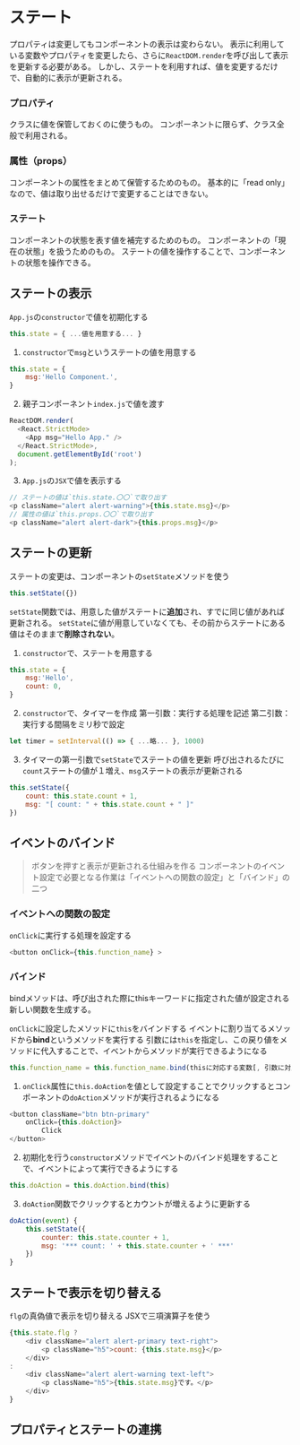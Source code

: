 # ステート
 プロパティは変更してもコンポーネントの表示は変わらない。
 表示に利用している変数やプロパティを変更したら、さらに`ReactDOM.render`を呼び出して表示を更新する必要がある。
 しかし、ステートを利用すれば、値を変更するだけで、自動的に表示が更新される。

### プロパティ
クラスに値を保管しておくのに使うもの。
コンポーネントに限らず、クラス全般で利用される。

### 属性（props）
コンポーネントの属性をまとめて保管するためのもの。
基本的に「read only」なので、値は取り出せるだけで変更することはできない。

### ステート
コンポーネントの状態を表す値を補完するためのもの。
コンポーネントの「現在の状態」を扱うためのもの。
ステートの値を操作することで、コンポーネントの状態を操作できる。

## ステートの表示
`App.js`の`constructor`で値を初期化する
```js
this.state = { ...値を用意する... }
```
1. `constructor`で`msg`というステートの値を用意する
```js
this.state = {
    msg:'Hello Component.',
}
```
2. 親子コンポーネント`index.js`で値を渡す
```js
ReactDOM.render(
  <React.StrictMode>
    <App msg="Hello App." />
  </React.StrictMode>,
  document.getElementById('root')
);
```
3. `App.js`の`JSX`で値を表示する
```js
// ステートの値は`this.state.〇〇`で取り出す
<p className="alert alert-warning">{this.state.msg}</p>
// 属性の値は`this.props.〇〇`で取り出す
<p className="alert alert-dark">{this.props.msg}</p>
```
## ステートの更新
ステートの変更は、コンポーネントの`setState`メソッドを使う
```js
this.setState({})
```
`setState`関数では、用意した値がステートに**追加**され、すでに同じ値があれば更新される。
`setState`に値が用意していなくても、その前からステートにある値はそのままで**削除されない**。
1. `constructor`で、ステートを用意する
```js
this.state = {
    msg:'Hello',
    count: 0,
}
```
2. `constructor`で、タイマーを作成
第一引数：実行する処理を記述
第二引数：実行する間隔をミリ秒で設定
```js
let timer = setInterval(() => { ...略... }, 1000)
```
3. タイマーの第一引数で`setState`でステートの値を更新
呼び出されるたびに`count`ステートの値が１増え、`msg`ステートの表示が更新される
```js
this.setState({
    count: this.state.count + 1,
    msg: "[ count: " + this.state.count + " ]"
})
```
## イベントのバインド
> ボタンを押すと表示が更新される仕組みを作る
コンポーネントのイベント設定で必要となる作業は「イベントへの関数の設定」と「バインド」の二つ
### イベントへの関数の設定
`onClick`に実行する処理を設定する
```js
<button onClick={this.function_name} >
```
### バインド
bindメソッドは、呼び出された際にthisキーワードに指定された値が設定される新しい関数を生成する。

`onClick`に設定したメソッドに`this`をバインドする
イベントに割り当てるメソッドから**bind**というメソッドを実行する
引数には`this`を指定し、この戻り値をメソッドに代入することで、イベントからメソッドが実行できるようになる
```js
this.function_name = this.function_name.bind(thisに対応する変数[, 引数に対応する値...]);
```
1. `onClick`属性に`this.doAction`を値として設定することでクリックするとコンポーネントの`doAction`メソッドが実行されるようになる
```js
<button className="btn btn-primary"
    onClick={this.doAction}>
        Click
</button>
```
2. 初期化を行う`constructor`メソッドでイベントのバインド処理をすることで、イベントによって実行できるようにする
```js
this.doAction = this.doAction.bind(this)
```
3. `doAction`関数でクリックするとカウントが増えるように更新する
```js
doAction(event) {
    this.setState({
        counter: this.state.counter + 1,
        msg: '*** count: ' + this.state.counter + ' ***'
    })
}
```
## ステートで表示を切り替える
`flg`の真偽値で表示を切り替える
JSXで三項演算子を使う
```js
{this.state.flg ?
    <div className="alert alert-primary text-right">
        <p className="h5">count: {this.state.msg}</p>
    </div>
:
    <div className="alert alert-warning text-left">
        <p className="h5">{this.state.msg}です。</p>
    </div>
}
```
## プロパティとステートの連携
